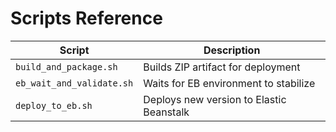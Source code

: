 # Scripts Reference

| Script | Description |
|---------|--------------|
| `build_and_package.sh` | Builds ZIP artifact for deployment |
| `eb_wait_and_validate.sh` | Waits for EB environment to stabilize |
| `deploy_to_eb.sh` | Deploys new version to Elastic Beanstalk |

